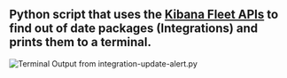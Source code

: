 ## Python script that uses the [Kibana Fleet APIs](https://www.elastic.co/guide/en/fleet/current/fleet-apis.html) to find out of date packages (Integrations) and prints them to a terminal.

![Terminal Output from integration-update-alert.py](https://myoctocat.com/assets/images/base-octocat.svg)


